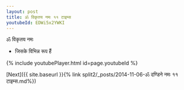 ```yaml
---
layout: post
title: ॐ विकृतय नमः ११ टाइम्स
youtubeId: EDWi5x2YWKI
---
```

 
 
 ॐ विकृतय नमः  
 
 -  जिसके विभिन्न रूप हैं 
 
  
 
  
 
 
 
 
 
 


{% include youtubePlayer.html id=page.youtubeId %}
 
[Next]({{ site.baseurl }}{% link  split2/_posts/2014-11-06-ॐ दण्डिने नमः ११ टाइम्स.md%})
 
